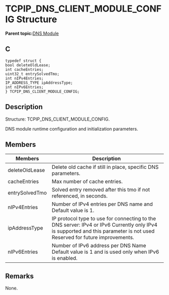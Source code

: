 # TCPIP\_DNS\_CLIENT\_MODULE\_CONFIG Structure

**Parent topic:**[DNS Module](GUID-D15C8F84-C30C-451F-8AB7-F8E62AD494C2.md)

## C

```
typedef struct {
bool deleteOldLease;
int cacheEntries;
uint32_t entrySolvedTmo;
int nIPv4Entries;
IP_ADDRESS_TYPE ipAddressType;
int nIPv6Entries;
} TCPIP_DNS_CLIENT_MODULE_CONFIG;
```

## Description

Structure: TCPIP\_DNS\_CLIENT\_MODULE\_CONFIG.

DNS module runtime configuration and initialization parameters.

## Members

|Members|Description|
|-------|-----------|
|deleteOldLease|Delete old cache if still in place, specific DNS parameters.|
|cacheEntries|Max number of cache entries.|
|entrySolvedTmo|Solved entry removed after this tmo if not referenced, in seconds.|
|nIPv4Entries|Number of IPv4 entries per DNS name and Default value is 1.|
|ipAddressType|IP protocol type to use for connecting to the DNS server: IPv4 or IPv6 Currently only IPv4 is supported and this parameter is not used Reserved for future improvements.|
|nIPv6Entries|Number of IPv6 address per DNS Name Default value is 1 and is used only when IPv6 is enabled.|

## Remarks

None.

